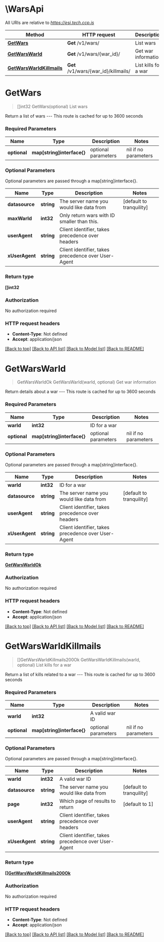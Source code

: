 # \WarsApi

All URIs are relative to *https://esi.tech.ccp.is*

Method | HTTP request | Description
------------- | ------------- | -------------
[**GetWars**](WarsApi.md#GetWars) | **Get** /v1/wars/ | List wars
[**GetWarsWarId**](WarsApi.md#GetWarsWarId) | **Get** /v1/wars/{war_id}/ | Get war information
[**GetWarsWarIdKillmails**](WarsApi.md#GetWarsWarIdKillmails) | **Get** /v1/wars/{war_id}/killmails/ | List kills for a war


# **GetWars**
> []int32 GetWars(optional)
List wars

Return a list of wars  ---  This route is cached for up to 3600 seconds

### Required Parameters

Name | Type | Description  | Notes
------------- | ------------- | ------------- | -------------
 **optional** | **map[string]interface{}** | optional parameters | nil if no parameters

### Optional Parameters
Optional parameters are passed through a map[string]interface{}.

Name | Type | Description  | Notes
------------- | ------------- | ------------- | -------------
 **datasource** | **string**| The server name you would like data from | [default to tranquility]
 **maxWarId** | **int32**| Only return wars with ID smaller than this. | 
 **userAgent** | **string**| Client identifier, takes precedence over headers | 
 **xUserAgent** | **string**| Client identifier, takes precedence over User-Agent | 

### Return type

**[]int32**

### Authorization

No authorization required

### HTTP request headers

 - **Content-Type**: Not defined
 - **Accept**: application/json

[[Back to top]](#) [[Back to API list]](../README.md#documentation-for-api-endpoints) [[Back to Model list]](../README.md#documentation-for-models) [[Back to README]](../README.md)

# **GetWarsWarId**
> GetWarsWarIdOk GetWarsWarId(warId, optional)
Get war information

Return details about a war  ---  This route is cached for up to 3600 seconds

### Required Parameters

Name | Type | Description  | Notes
------------- | ------------- | ------------- | -------------
  **warId** | **int32**| ID for a war | 
 **optional** | **map[string]interface{}** | optional parameters | nil if no parameters

### Optional Parameters
Optional parameters are passed through a map[string]interface{}.

Name | Type | Description  | Notes
------------- | ------------- | ------------- | -------------
 **warId** | **int32**| ID for a war | 
 **datasource** | **string**| The server name you would like data from | [default to tranquility]
 **userAgent** | **string**| Client identifier, takes precedence over headers | 
 **xUserAgent** | **string**| Client identifier, takes precedence over User-Agent | 

### Return type

[**GetWarsWarIdOk**](get_wars_war_id_ok.md)

### Authorization

No authorization required

### HTTP request headers

 - **Content-Type**: Not defined
 - **Accept**: application/json

[[Back to top]](#) [[Back to API list]](../README.md#documentation-for-api-endpoints) [[Back to Model list]](../README.md#documentation-for-models) [[Back to README]](../README.md)

# **GetWarsWarIdKillmails**
> []GetWarsWarIdKillmails200Ok GetWarsWarIdKillmails(warId, optional)
List kills for a war

Return a list of kills related to a war  ---  This route is cached for up to 3600 seconds

### Required Parameters

Name | Type | Description  | Notes
------------- | ------------- | ------------- | -------------
  **warId** | **int32**| A valid war ID | 
 **optional** | **map[string]interface{}** | optional parameters | nil if no parameters

### Optional Parameters
Optional parameters are passed through a map[string]interface{}.

Name | Type | Description  | Notes
------------- | ------------- | ------------- | -------------
 **warId** | **int32**| A valid war ID | 
 **datasource** | **string**| The server name you would like data from | [default to tranquility]
 **page** | **int32**| Which page of results to return | [default to 1]
 **userAgent** | **string**| Client identifier, takes precedence over headers | 
 **xUserAgent** | **string**| Client identifier, takes precedence over User-Agent | 

### Return type

[**[]GetWarsWarIdKillmails200Ok**](get_wars_war_id_killmails_200_ok.md)

### Authorization

No authorization required

### HTTP request headers

 - **Content-Type**: Not defined
 - **Accept**: application/json

[[Back to top]](#) [[Back to API list]](../README.md#documentation-for-api-endpoints) [[Back to Model list]](../README.md#documentation-for-models) [[Back to README]](../README.md)

